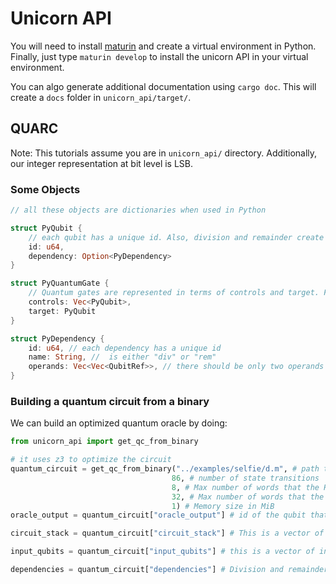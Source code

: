 # Unicorn API
You will need to install [maturin](https://www.maturin.rs/installation.htm) and create a virtual environment in Python. Finally, just type `maturin develop` to install the unicorn API in your virtual environment. 

You can algo generate additional documentation using `cargo doc`. This will create a `docs` folder in `unicorn_api/target/`.

## QUARC

Note: This tutorials assume you are in `unicorn_api/` directory. Additionally, our integer representation at bit level is LSB.

### Some Objects

```rust
// all these objects are dictionaries when used in Python

struct PyQubit {
    // each qubit has a unique id. Also, division and remainder create dependecies. Qubits that have a dependency should be initialized to |+>.
    id: u64, 
    dependency: Option<PyDependency>
}

struct PyQuantumGate {
    // Quantum gates are represented in terms of controls and target. For X gates only the target is set.
    controls: Vec<PyQubit>,
    target: PyQubit 
}

struct PyDependency {
    id: u64, // each dependency has a unique id
    name: String, //  is either "div" or "rem"
    operands: Vec<Vec<QubitRef>>, // there should be only two operands
}

```
### Building a quantum circuit from a binary

We can build an optimized quantum oracle by doing:

```Python
from unicorn_api import get_qc_from_binary

# it uses z3 to optimize the circuit
quantum_circuit = get_qc_from_binary("../examples/selfie/d.m", # path to the binary
                                    86, # number of state transitions
                                    8, # Max number of words that the HEAP can use
                                    32, # Max number of words that the STACK can use
                                    1) # Memory size in MiB
oracle_output = quantum_circuit["oracle_output"] # id of the qubit that represents the oracle output

circuit_stack = quantum_circuit["circuit_stack"] # This is a vector of PyQuantumGates. When uncomputing, you may want to uncompute all gates but the last one since this is the one that affects the oracle's output.

input_qubits = quantum_circuit["input_qubits"] # this is a vector of integers, that contain the ids of the qubits that represent the input of the program and the ones we want to search for.

dependencies = quantum_circuit["dependencies"] # Division and remainder are stated as constraints and this is a dictionary that maps PyDependency -> Vec<PyQubit>. By solving, this specific PyDependency the value of Vec<PyQubit> can be determined.
```


